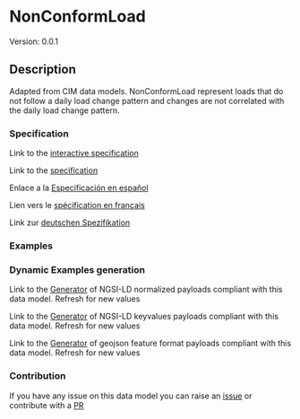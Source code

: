 # NonConformLoad
Version: 0.0.1

## Description 

Adapted from CIM data models. NonConformLoad represent loads that do not follow a daily load change pattern and changes are not correlated with the daily load change pattern.
### Specification

Link to the [interactive specification](https://swagger.lab.fiware.org/?url=https://raw.githubusercontent.com/smart-data-models/dataModel.EnergyCIM/master/NonConformLoad/swagger.yaml)

Link to the [specification](https://github.com/smart-data-models/dataModel.EnergyCIM/blob/master/NonConformLoad/doc/spec.md)

Enlace a la [Especificación en español](https://github.com/smart-data-models/dataModel.EnergyCIM/blob/master/NonConformLoad/doc/spec_ES.md)

Lien vers le [spécification en français](https://github.com/smart-data-models/dataModel.EnergyCIM/blob/master/NonConformLoad/doc/spec_FR.md)

Link zur [deutschen Spezifikation](https://github.com/smart-data-models/dataModel.EnergyCIM/blob/master/NonConformLoad/doc/spec_DE.md)
### Examples
### Dynamic Examples generation

Link to the [Generator](https://smartdatamodels.org/extra/ngsi-ld_generator.php?schemaUrl=https://raw.githubusercontent.com/smart-data-models/dataModel.EnergyCIM/master/NonConformLoad/schema.json&email=info@smartdatamodels.org) of NGSI-LD normalized payloads compliant with this data model. Refresh for new values

Link to the [Generator](https://smartdatamodels.org/extra/ngsi-ld_generator_keyvalues.php?schemaUrl=https://raw.githubusercontent.com/smart-data-models/dataModel.EnergyCIM/master/NonConformLoad/schema.json&email=info@smartdatamodels.org) of NGSI-LD keyvalues payloads compliant with this data model. Refresh for new values

Link to the [Generator](https://smartdatamodels.org/extra/geojson_features_generator_v1.0.php?schemaUrl=https://raw.githubusercontent.com/smart-data-models/dataModel.EnergyCIM/master/NonConformLoad/schema.json&email=info@smartdatamodels.org) of geojson feature format payloads compliant with this data model. Refresh for new values
### Contribution

 If you have any issue on this data model you can raise an [issue](https://github.com/smart-data-models/dataModel.EnergyCIM/issues)  or contribute with a [PR](https://github.com/smart-data-models/dataModel.EnergyCIM/pulls)